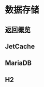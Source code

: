 # 数据存储

## <a href="https://github.com/wildhunt-unique/JavaNote/blob/master/README.md">返回概览</a>

## JetCache

## MariaDB

## H2